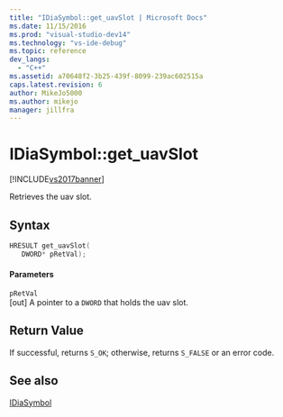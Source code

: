 ```yaml
---
title: "IDiaSymbol::get_uavSlot | Microsoft Docs"
ms.date: 11/15/2016
ms.prod: "visual-studio-dev14"
ms.technology: "vs-ide-debug"
ms.topic: reference
dev_langs: 
  - "C++"
ms.assetid: a70648f2-3b25-439f-8099-239ac602515a
caps.latest.revision: 6
author: MikeJo5000
ms.author: mikejo
manager: jillfra
---
```

# IDiaSymbol::get_uavSlot
[!INCLUDE[vs2017banner](../../includes/vs2017banner.md)]

Retrieves the uav slot.  
  
## Syntax  
  
```cpp  
HRESULT get_uavSlot(   
   DWORD* pRetVal);  
```  
  
#### Parameters  
 `pRetVal`  
 [out] A pointer to a `DWORD` that holds the uav slot.  
  
## Return Value  
 If successful, returns `S_OK`; otherwise, returns `S_FALSE` or an error code.  
  
## See also  
 [IDiaSymbol](../../debugger/debug-interface-access/idiasymbol.md)
